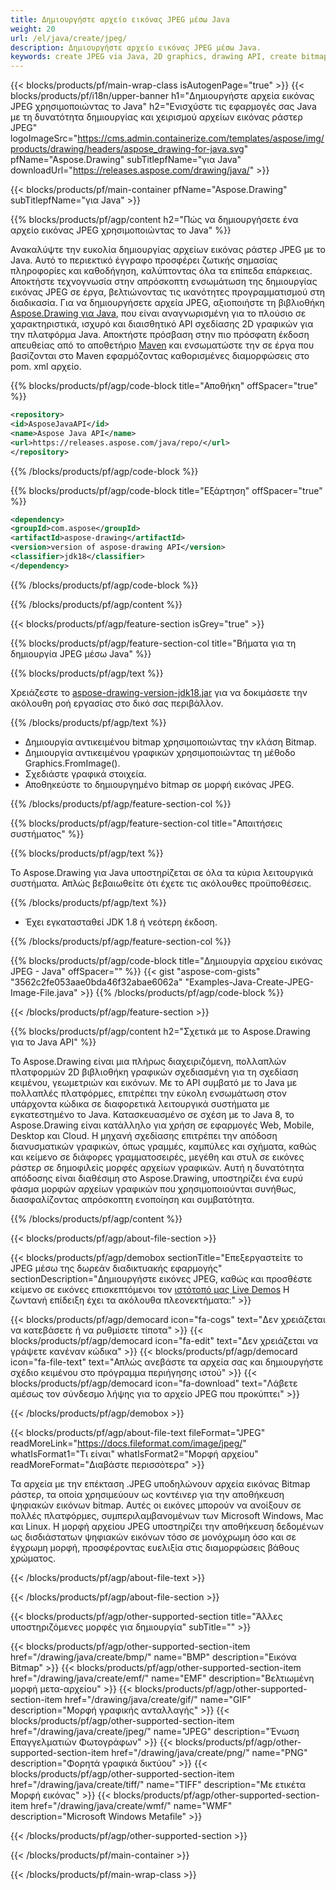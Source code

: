 ```yaml
---
title: Δημιουργήστε αρχείο εικόνας JPEG μέσω Java
weight: 20
url: /el/java/create/jpeg/
description: Δημιουργήστε αρχείο εικόνας JPEG μέσω Java.
keywords: create JPEG via Java, 2D graphics, drawing API, create bitmap in Java, Drawing για Java, save bitmap, save JPEG image, cross-platform 2D graphic library, Bitmap class, vector graphics drawing, draw text, rendering raster images, JPEG image file
---
```


{{< blocks/products/pf/main-wrap-class isAutogenPage="true" >}}
{{< blocks/products/pf/i18n/upper-banner h1="Δημιουργήστε αρχεία εικόνας JPEG χρησιμοποιώντας το Java" h2="Ενισχύστε τις εφαρμογές σας Java με τη δυνατότητα δημιουργίας και χειρισμού αρχείων εικόνας ράστερ JPEG" logoImageSrc="https://cms.admin.containerize.com/templates/aspose/img/products/drawing/headers/aspose_drawing-for-java.svg" pfName="Aspose.Drawing" subTitlepfName="για Java" downloadUrl="https://releases.aspose.com/drawing/java/" >}}

{{< blocks/products/pf/main-container pfName="Aspose.Drawing" subTitlepfName="για Java" >}}


{{% blocks/products/pf/agp/content h2="Πώς να δημιουργήσετε ένα αρχείο εικόνας JPEG χρησιμοποιώντας το Java" %}}

Ανακαλύψτε την ευκολία δημιουργίας αρχείων εικόνας ράστερ JPEG με το Java. Αυτό το περιεκτικό έγγραφο προσφέρει ζωτικής σημασίας πληροφορίες και καθοδήγηση, καλύπτοντας όλα τα επίπεδα επάρκειας. Αποκτήστε τεχνογνωσία στην απρόσκοπτη ενσωμάτωση της δημιουργίας εικόνας JPEG σε έργα, βελτιώνοντας τις ικανότητες προγραμματισμού στη διαδικασία. Για να δημιουργήσετε αρχεία JPEG, αξιοποιήστε τη βιβλιοθήκη [Aspose.Drawing για Java](https://products.aspose.com/drawing/java), που είναι αναγνωρισμένη για το πλούσιο σε χαρακτηριστικά, ισχυρό και διαισθητικό API σχεδίασης 2D γραφικών για την πλατφόρμα Java. Αποκτήστε πρόσβαση στην πιο πρόσφατη έκδοση απευθείας από το αποθετήριο [Maven](https://releases.aspose.com/java/repo/com/aspose/aspose-drawing/) και ενσωματώστε την σε έργα που βασίζονται στο Maven εφαρμόζοντας καθορισμένες διαμορφώσεις στο pom. xml αρχείο.

{{% blocks/products/pf/agp/code-block title="Αποθήκη" offSpacer="true" %}}

```xml
<repository>
<id>AsposeJavaAPI</id>
<name>Aspose Java API</name>
<url>https://releases.aspose.com/java/repo/</url>
</repository>
```

{{% /blocks/products/pf/agp/code-block %}}

{{% blocks/products/pf/agp/code-block title="Εξάρτηση" offSpacer="true" %}}

```xml
<dependency>
<groupId>com.aspose</groupId>
<artifactId>aspose-drawing</artifactId>
<version>version of aspose-drawing API</version>
<classifier>jdk18</classifier>
</dependency>
```

{{% /blocks/products/pf/agp/code-block %}}

{{% /blocks/products/pf/agp/content %}}


{{< blocks/products/pf/agp/feature-section isGrey="true" >}}

{{% blocks/products/pf/agp/feature-section-col title="Βήματα για τη δημιουργία JPEG μέσω Java" %}}

{{% blocks/products/pf/agp/text %}}

Χρειάζεστε το [aspose-drawing-version-jdk18.jar](https://releases.aspose.com/drawing/java/) για να δοκιμάσετε την ακόλουθη ροή εργασίας στο δικό σας περιβάλλον.

{{% /blocks/products/pf/agp/text %}}

+ Δημιουργία αντικειμένου bitmap χρησιμοποιώντας την κλάση Bitmap.
+ Δημιουργία αντικειμένου γραφικών χρησιμοποιώντας τη μέθοδο Graphics.FromImage().
+ Σχεδιάστε γραφικά στοιχεία.
+ Αποθηκεύστε το δημιουργημένο bitmap σε μορφή εικόνας JPEG.

{{% /blocks/products/pf/agp/feature-section-col %}}

{{% blocks/products/pf/agp/feature-section-col title="Απαιτήσεις συστήματος" %}}

{{% blocks/products/pf/agp/text %}}

Το Aspose.Drawing για Java υποστηρίζεται σε όλα τα κύρια λειτουργικά συστήματα. Απλώς βεβαιωθείτε ότι έχετε τις ακόλουθες προϋποθέσεις.

{{% /blocks/products/pf/agp/text %}}

- Έχει εγκατασταθεί JDK 1.8 ή νεότερη έκδοση.

{{% /blocks/products/pf/agp/feature-section-col %}}

{{% blocks/products/pf/agp/code-block title="Δημιουργία αρχείου εικόνας JPEG - Java" offSpacer="" %}}
{{< gist "aspose-com-gists" "3562c2fe053aae0bda46f32abae6062a" "Examples-Java-Create-JPEG-Image-File.java" >}}
{{% /blocks/products/pf/agp/code-block %}}

{{< /blocks/products/pf/agp/feature-section >}}


<!-- aboutfile Starts -->

{{% blocks/products/pf/agp/content h2="Σχετικά με το Aspose.Drawing για το Java API" %}}

Το Aspose.Drawing είναι μια πλήρως διαχειριζόμενη, πολλαπλών πλατφορμών 2D βιβλιοθήκη γραφικών σχεδιασμένη για τη σχεδίαση κειμένου, γεωμετριών και εικόνων. Με το API συμβατό με το Java με πολλαπλές πλατφόρμες, επιτρέπει την εύκολη ενσωμάτωση στον υπάρχοντα κώδικα σε διαφορετικά λειτουργικά συστήματα με εγκατεστημένο το Java. Κατασκευασμένο σε σχέση με το Java 8, το Aspose.Drawing είναι κατάλληλο για χρήση σε εφαρμογές Web, Mobile, Desktop και Cloud. Η μηχανή σχεδίασης επιτρέπει την απόδοση διανυσματικών γραφικών, όπως γραμμές, καμπύλες και σχήματα, καθώς και κείμενο σε διάφορες γραμματοσειρές, μεγέθη και στυλ σε εικόνες ράστερ σε δημοφιλείς μορφές αρχείων γραφικών. Αυτή η δυνατότητα απόδοσης είναι διαθέσιμη στο Aspose.Drawing, υποστηρίζει ένα ευρύ φάσμα μορφών αρχείων γραφικών που χρησιμοποιούνται συνήθως, διασφαλίζοντας απρόσκοπτη ενοποίηση και συμβατότητα.

{{% /blocks/products/pf/agp/content %}}


{{< blocks/products/pf/agp/about-file-section >}}

{{< blocks/products/pf/agp/demobox sectionTitle="Επεξεργαστείτε το JPEG μέσω της δωρεάν διαδικτυακής εφαρμογής" sectionDescription="Δημιουργήστε εικόνες JPEG, καθώς και προσθέστε κείμενο σε εικόνες επισκεπτόμενοι τον [ιστότοπό μας Live Demos](https://products.aspose.app/drawing) Η ζωντανή επίδειξη έχει τα ακόλουθα πλεονεκτήματα:" >}}

{{< blocks/products/pf/agp/democard icon="fa-cogs" text="Δεν χρειάζεται να κατεβάσετε ή να ρυθμίσετε τίποτα" >}}
{{< blocks/products/pf/agp/democard icon="fa-edit" text="Δεν χρειάζεται να γράψετε κανέναν κώδικα" >}}
{{< blocks/products/pf/agp/democard icon="fa-file-text" text="Απλώς ανεβάστε τα αρχεία σας και δημιουργήστε σχέδιο κειμένου στο πρόγραμμα περιήγησης ιστού" >}}
{{< blocks/products/pf/agp/democard icon="fa-download" text="Λάβετε αμέσως τον σύνδεσμο λήψης για το αρχείο JPEG που προκύπτει" >}}

{{< /blocks/products/pf/agp/demobox >}}

{{< blocks/products/pf/agp/about-file-text fileFormat="JPEG" readMoreLink="https://docs.fileformat.com/image/jpeg/" whatIsFormat1="Τι είναι" whatIsFormat2="Μορφή αρχείου" readMoreFormat="Διαβάστε περισσότερα" >}}

Τα αρχεία με την επέκταση .JPEG υποδηλώνουν αρχεία εικόνας Bitmap ράστερ, τα οποία χρησιμεύουν ως κοντέινερ για την αποθήκευση ψηφιακών εικόνων bitmap. Αυτές οι εικόνες μπορούν να ανοίξουν σε πολλές πλατφόρμες, συμπεριλαμβανομένων των Microsoft Windows, Mac και Linux. Η μορφή αρχείου JPEG υποστηρίζει την αποθήκευση δεδομένων ως δισδιάστατων ψηφιακών εικόνων τόσο σε μονόχρωμη όσο και σε έγχρωμη μορφή, προσφέροντας ευελιξία στις διαμορφώσεις βάθους χρώματος.

{{< /blocks/products/pf/agp/about-file-text >}}

{{< /blocks/products/pf/agp/about-file-section >}}

<!-- aboutfile Ends -->


{{< blocks/products/pf/agp/other-supported-section title="Άλλες υποστηριζόμενες μορφές για δημιουργία" subTitle="" >}}

{{< blocks/products/pf/agp/other-supported-section-item href="/drawing/java/create/bmp/" name="BMP" description="Εικόνα Bitmap" >}}
{{< blocks/products/pf/agp/other-supported-section-item href="/drawing/java/create/emf/" name="EMF" description="Βελτιωμένη μορφή μετα-αρχείου" >}}
{{< blocks/products/pf/agp/other-supported-section-item href="/drawing/java/create/gif/" name="GIF" description="Μορφή γραφικής ανταλλαγής" >}}
{{< blocks/products/pf/agp/other-supported-section-item href="/drawing/java/create/jpeg/" name="JPEG" description="Ένωση Επαγγελματιών Φωτογράφων" >}}
{{< blocks/products/pf/agp/other-supported-section-item href="/drawing/java/create/png/" name="PNG" description="Φορητά γραφικά δικτύου" >}}
{{< blocks/products/pf/agp/other-supported-section-item href="/drawing/java/create/tiff/" name="TIFF" description="Με ετικέτα Μορφή εικόνας" >}}
{{< blocks/products/pf/agp/other-supported-section-item href="/drawing/java/create/wmf/" name="WMF" description="Microsoft Windows Metafile" >}}


{{< /blocks/products/pf/agp/other-supported-section >}}

{{< /blocks/products/pf/main-container >}}

{{< /blocks/products/pf/main-wrap-class >}}
